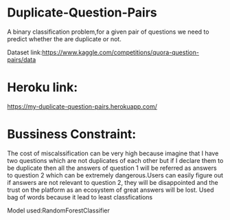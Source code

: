 
# Duplicate-Question-Pairs

A binary classification problem,for a given pair of questions we need to predict whether the are duplicate or not.

Dataset link:https://www.kaggle.com/competitions/quora-question-pairs/data
# Heroku link:
https://my-duplicate-question-pairs.herokuapp.com/
# Bussiness Constraint:
The cost of miscalssification can be very high because imagine that I have two questions which are not duplicates of each other but if I declare them to be duplicate then all the answers of question 1 will be referred as answers to question 2 which can be extremely dangerous.Users can easily figure out if answers are not relevant to question 2, they will be disappointed and the trust on the platform as an ecosystem of great answers will be lost.
Used bag of words because it lead to least classfications


Model used:RandomForestClassifier

